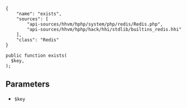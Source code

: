 ``` yamlmeta
{
    "name": "exists",
    "sources": [
        "api-sources/hhvm/hphp/system/php/redis/Redis.php",
        "api-sources/hhvm/hphp/hack/hhi/stdlib/builtins_redis.hhi"
    ],
    "class": "Redis"
}
```




``` Hack
public function exists(
  $key,
);
```




## Parameters




+ ` $key `
<!-- HHAPIDOC -->
